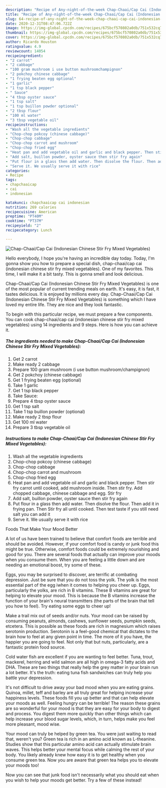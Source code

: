```yaml
---
description: "Recipe of Any-night-of-the-week Chap-Chaai/Cap Cai (Indonesian Chinese Stir Fry Mixed Vegetables)"
title: "Recipe of Any-night-of-the-week Chap-Chaai/Cap Cai (Indonesian Chinese Stir Fry Mixed Vegetables)"
slug: 64-recipe-of-any-night-of-the-week-chap-chaai-cap-cai-indonesian-chinese-stir-fry-mixed-vegetables
date: 2020-12-31T08:47:06.722Z
image: https://img-global.cpcdn.com/recipes/675bcf570802a0db/751x532cq70/chap-chaaicap-cai-indonesian-chinese-stir-fry-mixed-vegetables-recipe-main-photo.jpg
thumbnail: https://img-global.cpcdn.com/recipes/675bcf570802a0db/751x532cq70/chap-chaaicap-cai-indonesian-chinese-stir-fry-mixed-vegetables-recipe-main-photo.jpg
cover: https://img-global.cpcdn.com/recipes/675bcf570802a0db/751x532cq70/chap-chaaicap-cai-indonesian-chinese-stir-fry-mixed-vegetables-recipe-main-photo.jpg
author: Ricardo Houston
ratingvalue: 4.9
reviewcount: 14054
recipeingredient:
- "2 carrot"
- "2 cabbage"
- "100 gram mushroom i use button mushroomchampignon"
- "2 pokchoy chinese cabbage"
- "1 frying beaten egg optional"
- "1 garlic"
- "1 tsp black pepper"
- " Sauce"
- "4 tbsp oyster sauce"
- "1 tsp salt"
- "1 tsp buillon powder optional"
- "2 tbsp flour"
- "100 ml water"
- "3 tbsp vegetable oil"
recipeinstructions:
- "Wash all the vegetable ingredients"
- "Chop-chop pokcoy (chinese cabbage)"
- "Chop-chop cabbage"
- "Chop-chop carrot and mushroom"
- "Chop-chop fried egg"
- "Heat pan and add vegetable oil and garlic and black pepper. Then stir fry carrot until cooked, add mushroom inside. Then stir fry. Add chopped cabbage, chinese cabbage and egg. Stir fry"
- "Add salt, buillon powder, oyster sauce then stir fry again"
- "Put flour in a glass then add water. Then disolve the flour. Then add it in frying pan. Then Stir fry all until cooked. Then test taste if you still need salt you can add it"
- "Serve it. We usually serve it with rice"
categories:
- Recipe
tags:
- chapchaaicap
- cai
- indonesian

katakunci: chapchaaicap cai indonesian 
nutrition: 269 calories
recipecuisine: American
preptime: "PT40M"
cooktime: "PT37M"
recipeyield: "2"
recipecategory: Lunch

---
```



![Chap-Chaai/Cap Cai (Indonesian Chinese Stir Fry Mixed Vegetables)](https://img-global.cpcdn.com/recipes/675bcf570802a0db/751x532cq70/chap-chaaicap-cai-indonesian-chinese-stir-fry-mixed-vegetables-recipe-main-photo.jpg)

Hello everybody, I hope you're having an incredible day today. Today, I'm gonna show you how to prepare a special dish, chap-chaai/cap cai (indonesian chinese stir fry mixed vegetables). One of my favorites. This time, I will make it a bit tasty. This is gonna smell and look delicious.



Chap-Chaai/Cap Cai (Indonesian Chinese Stir Fry Mixed Vegetables) is one of the most popular of current trending meals on earth. It's easy, it is fast, it tastes delicious. It is enjoyed by millions every day. Chap-Chaai/Cap Cai (Indonesian Chinese Stir Fry Mixed Vegetables) is something which I have loved my entire life. They are nice and they look fantastic.


To begin with this particular recipe, we must prepare a few components. You can cook chap-chaai/cap cai (indonesian chinese stir fry mixed vegetables) using 14 ingredients and 9 steps. Here is how you can achieve it.

<!--inarticleads1-->

##### The ingredients needed to make Chap-Chaai/Cap Cai (Indonesian Chinese Stir Fry Mixed Vegetables):

1. Get 2 carrot
1. Make ready 2 cabbage
1. Prepare 100 gram mushroom (i use button mushroom/champignon)
1. Get 2 pokchoy (chinese cabbage)
1. Get 1 frying beaten egg (optional)
1. Take 1 garlic
1. Get 1 tsp black pepper
1. Take  Sauce:
1. Prepare 4 tbsp oyster sauce
1. Get 1 tsp salt
1. Take 1 tsp buillon powder (optional)
1. Make ready 2 tbsp flour
1. Get 100 ml water
1. Prepare 3 tbsp vegetable oil




<!--inarticleads2-->

##### Instructions to make Chap-Chaai/Cap Cai (Indonesian Chinese Stir Fry Mixed Vegetables):

1. Wash all the vegetable ingredients
1. Chop-chop pokcoy (chinese cabbage)
1. Chop-chop cabbage
1. Chop-chop carrot and mushroom
1. Chop-chop fried egg
1. Heat pan and add vegetable oil and garlic and black pepper. Then stir fry carrot until cooked, add mushroom inside. Then stir fry. Add chopped cabbage, chinese cabbage and egg. Stir fry
1. Add salt, buillon powder, oyster sauce then stir fry again
1. Put flour in a glass then add water. Then disolve the flour. Then add it in frying pan. Then Stir fry all until cooked. Then test taste if you still need salt you can add it
1. Serve it. We usually serve it with rice




Foods That Make Your Mood Better


A lot of us have been trained to believe that comfort foods are terrible and should be avoided. However, if your comfort food is candy or junk food this might be true. Otherwise, comfort foods could be extremely nourishing and good for you. There are several foods that actually can improve your moods when you consume them. When you are feeling a little down and are needing an emotional boost, try some of these.

Eggs, you may be surprised to discover, are terrific at combating depression. Just be sure that you do not toss the yolk. The yolk is the most essential part of the egg iwhen it comes to helping you cheer up. Eggs, particularly the yolks, are rich in B vitamins. These B vitamins are great for helping to elevate your mood. This is because the B vitamins increase the function of your brain's neural transmitters (the parts of the brain that tell you how to feel). Try eating some eggs to cheer up!

Make a trail mix out of seeds and/or nuts. Your mood can be raised by consuming peanuts, almonds, cashews, sunflower seeds, pumpkin seeds, etcetera. This is possible as these foods are rich in magnesium which raises serotonin production. Serotonin is a feel-good chemical that dictates to the brain how to feel at any given point in time. The more of it you have, the happier you are going to feel. Not only that but nuts, particularly, are a fantastic protein food source.

Cold water fish are excellent if you are wanting to feel better. Tuna, trout, mackerel, herring and wild salmon are all high in omega-3 fatty acids and DHA. These are two things that really help the grey matter in your brain run a lot better. It's the truth: eating tuna fish sandwiches can truly help you battle your depression. 

It's not difficult to drive away your bad mood when you are eating grains. Quinoa, millet, teff and barley are all truly great for helping increase your happiness levels. These foods fill you up better and that can help elevate your moods as well. Feeling hungry can be terrible! The reason these grains are so wonderful for your mood is that they are easy for your body to digest and process. You digest them more quickly than other things which can help increase your blood sugar levels, which, in turn, helps make you feel more pleasant, mood wise.

Your mood can truly be helped by green tea. You were just waiting to read that, weren't you? Green tea is rich in an amino acid known as L-theanine. Studies show that this particular amino acid can actually stimulate brain waves. This helps better your mental focus while calming the rest of your body. You likely already knew how easy it is to get healthy when you consume green tea. Now you are aware that green tea helps you to elevate your moods too!

Now you can see that junk food isn't necessarily what you should eat when you wish to help your moods get better. Try a few of these instead!

